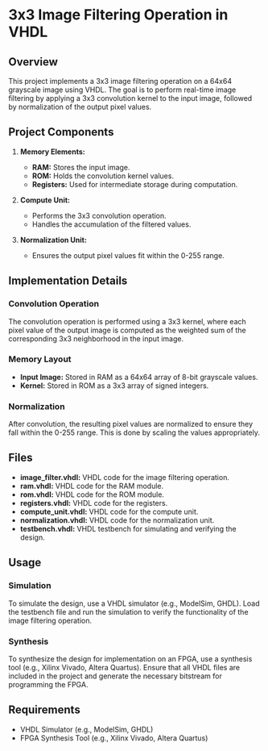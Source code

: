 # 3x3 Image Filtering Operation in VHDL

## Overview
This project implements a 3x3 image filtering operation on a 64x64 grayscale image using VHDL. The goal is to perform real-time image filtering by applying a 3x3 convolution kernel to the input image, followed by normalization of the output pixel values.

## Project Components
1. **Memory Elements:**
   - **RAM:** Stores the input image.
   - **ROM:** Holds the convolution kernel values.
   - **Registers:** Used for intermediate storage during computation.

2. **Compute Unit:**
   - Performs the 3x3 convolution operation.
   - Handles the accumulation of the filtered values.

3. **Normalization Unit:**
   - Ensures the output pixel values fit within the 0-255 range.

## Implementation Details
### Convolution Operation
The convolution operation is performed using a 3x3 kernel, where each pixel value of the output image is computed as the weighted sum of the corresponding 3x3 neighborhood in the input image.

### Memory Layout
- **Input Image:** Stored in RAM as a 64x64 array of 8-bit grayscale values.
- **Kernel:** Stored in ROM as a 3x3 array of signed integers.

### Normalization
After convolution, the resulting pixel values are normalized to ensure they fall within the 0-255 range. This is done by scaling the values appropriately.

## Files
- **image_filter.vhdl:** VHDL code for the image filtering operation.
- **ram.vhdl:** VHDL code for the RAM module.
- **rom.vhdl:** VHDL code for the ROM module.
- **registers.vhdl:** VHDL code for the registers.
- **compute_unit.vhdl:** VHDL code for the compute unit.
- **normalization.vhdl:** VHDL code for the normalization unit.
- **testbench.vhdl:** VHDL testbench for simulating and verifying the design.

## Usage
### Simulation
To simulate the design, use a VHDL simulator (e.g., ModelSim, GHDL). Load the testbench file and run the simulation to verify the functionality of the image filtering operation.

### Synthesis
To synthesize the design for implementation on an FPGA, use a synthesis tool (e.g., Xilinx Vivado, Altera Quartus). Ensure that all VHDL files are included in the project and generate the necessary bitstream for programming the FPGA.

## Requirements
- VHDL Simulator (e.g., ModelSim, GHDL)
- FPGA Synthesis Tool (e.g., Xilinx Vivado, Altera Quartus)

